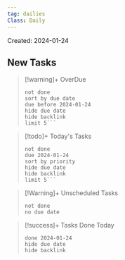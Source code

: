 ```yaml
---
tag: dailies
Class: Daily
---
```

Created: 2024-01-24

## New Tasks

> [!warning]+ OverDue
> ```tasks
> not done
> sort by due date
> due before 2024-01-24
> hide due date
> hide backlink
> limit 5```

> [!todo]+ Today's Tasks
> ```tasks
> not done
> due 2024-01-24
> sort by priority
> hide due date
> hide backlink
> limit 5```

> [!Warning]+ Unscheduled Tasks
> ```tasks
> not done
> no due date
> ```

> [!success]+ Tasks Done Today
> ```tasks
> done 2024-01-24
> hide due date
> hide backlink
> ```
